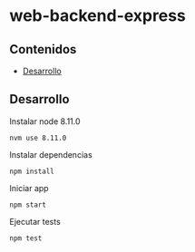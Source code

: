 # web-backend-express

## Contenidos

- [Desarrollo](#Desarrollo)

## Desarrollo

Instalar node 8.11.0

```terminal
nvm use 8.11.0
```

Instalar dependencias

```terminal
npm install
```

Iniciar app

```terminal
npm start
```

Ejecutar tests

```terminal
npm test
```
